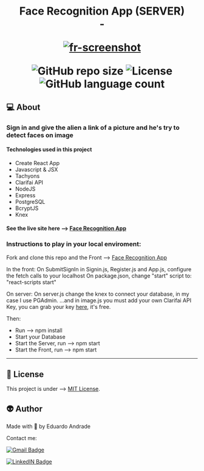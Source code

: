 <h1 align="center">
  Face Recognition App (SERVER) <br> - 
  
  <a href="https://ibb.co/4VdGW63"><img src="https://i.ibb.co/DRpy4xT/fr-screenshot.jpg" alt="fr-screenshot" border="0"></a>
  
  
  <img alt="GitHub repo size" src="https://img.shields.io/github/repo-size/edu2andrade/face-recognition-api">
  <img alt="License" src="https://img.shields.io/badge/license-MIT-brightgreen">
  <img alt="GitHub language count" src="https://img.shields.io/github/languages/count/edu2andrade/face-recognition-api?color=%2304D361">
</h1>

 ## 💻 About
 
 ### Sign in and give the alien a link of a picture and he's try to detect faces on image
 
 #### Technologies used in this project

- Create React App
- Javascript & JSX
- Tachyons
- Clarifai API
- NodeJS
- Express
- PostgreSQL
- BcryptJS
- Knex

#### See the live site here --> [Face Recognition App](https://edu-recognition-app.herokuapp.com/)

### Instructions to play in your local enviroment:

Fork and clone this repo and the Front --> [Face Recognition App](https://github.com/edu2andrade/face-recognition-app)

In the front:
On SubmitSignIn in Signin.js, Register.js and App.js, configure the fetch calls to your localhost
On package.json, change "start" script to: "react-scripts start"

On server:
On server.js change the knex to connect your database, in my case I use PGAdmin.
...and in image.js you must add your own Clarifai API Key, you can grab your key [here](https://www.clarifai.com/), it's free.

Then:

- Run --> npm install
- Start your Database
- Start the Server, run --> npm start
- Start the Front, run --> npm start

---

## 📝 License

This project is under --> [MIT License](./LICENSE).


## 👽 Author

Made with 💙 by Eduardo Andrade


Contact me:

[![Gmail Badge](https://img.shields.io/badge/-edu2andrade@gmail.com-c14438?style=flat-square&logo=Gmail&logoColor=white&link=mailto:edu2andrade@gmail.com)](mailto:edu2andrade@gmail.com)

[![LinkedIN Badge](https://img.shields.io/badge/edu2andrade-0077B5?style=for-the-badge&logo=linkedin&logoColor=white)](https://www.linkedin.com/in/edu2andrade/)
